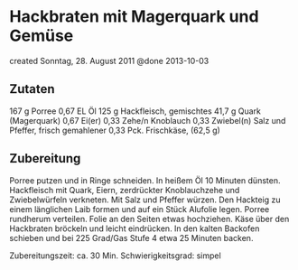 # Hackbraten mit Magerquark und Gemüse
created Sonntag, 28. August 2011
@done 2013-10-03

## Zutaten
167 g   Porree
0,67 EL Öl
125 g   Hackfleisch, gemischtes
41,7 g  Quark (Magerquark)
0,67    Ei(er)
0,33    Zehe/n  Knoblauch
0,33    Zwiebel(n)
Salz und Pfeffer, frisch gemahlener
0,33 Pck.   Frischkäse, (62,5 g)

## Zubereitung
Porree putzen und in Ringe schneiden. In heißem Öl 10 Minuten dünsten. Hackfleisch mit Quark, Eiern, zerdrückter Knoblauchzehe und Zwiebelwürfeln verkneten. Mit Salz und Pfeffer würzen. Den Hackteig zu einem länglichen Laib formen und auf ein Stück Alufolie legen. Porree rundherum verteilen. Folie an den Seiten etwas hochziehen. Käse über den Hackbraten bröckeln und leicht eindrücken. In den kalten Backofen schieben und bei 225 Grad/Gas Stufe 4 etwa 25 Minuten backen.

Zubereitungszeit:   ca. 30 Min.
Schwierigkeitsgrad:   simpel
